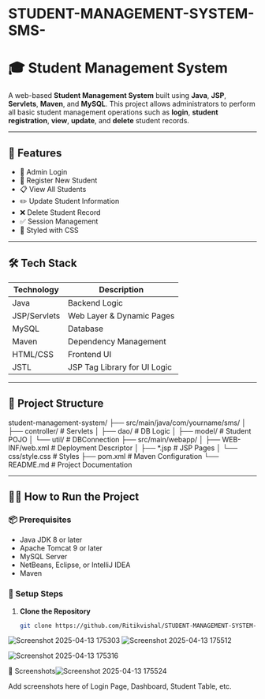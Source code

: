# STUDENT-MANAGEMENT-SYSTEM-SMS-

# 🎓 Student Management System

A web-based **Student Management System** built using **Java**, **JSP**, **Servlets**, **Maven**, and **MySQL**. This project allows administrators to perform all basic student management operations such as **login**, **student registration**, **view**, **update**, and **delete** student records.

---

## 🚀 Features

- 🔐 Admin Login
- 📝 Register New Student
- 📋 View All Students
- ✏️ Update Student Information
- ❌ Delete Student Record
- ✅ Session Management
- 🎨 Styled with CSS

---

## 🛠️ Tech Stack

| Technology | Description                     |
|------------|---------------------------------|
| Java       | Backend Logic                   |
| JSP/Servlets | Web Layer & Dynamic Pages     |
| MySQL      | Database                        |
| Maven      | Dependency Management           |
| HTML/CSS   | Frontend UI                     |
| JSTL       | JSP Tag Library for UI Logic    |

---

## 📁 Project Structure


student-management-system/ ├── src/main/java/com/yourname/sms/ │ ├── controller/ # Servlets │ ├── dao/ # DB Logic │ ├── model/ # Student POJO │ └── util/ # DBConnection ├── src/main/webapp/ │ ├── WEB-INF/web.xml # Deployment Descriptor │ ├── *.jsp # JSP Pages │ └── css/style.css # Styles ├── pom.xml # Maven Configuration └── README.md # Project Documentation


---

## 🧑‍💻 How to Run the Project

### 📦 Prerequisites

- Java JDK 8 or later
- Apache Tomcat 9 or later
- MySQL Server
- NetBeans, Eclipse, or IntelliJ IDEA
- Maven

### 🔧 Setup Steps

1. **Clone the Repository**
   ```bash
   git clone https://github.com/Ritikvishal/STUDENT-MANAGEMENT-SYSTEM-SMS-/tree/main
![Screenshot 2025-04-13 175303](https://github.com/user-attachments/assets/672d34be-0eba-405e-a3cf-dbdafaaa22fa)
![Screenshot 2025-04-13 175512](https://github.com/user-attachments/assets/c9a5b720-de57-45c5-bca8-55b0b51c9470)

![Screenshot 2025-04-13 175316](https://github.com/user-attachments/assets/ba4445b4-82bb-4351-846c-0f7d798299fd)

📸 Screenshots![Screenshot 2025-04-13 175524](https://github.com/user-attachments/assets/a883f6d7-ad31-46bf-bceb-60278699a1f4)

Add screenshots here of Login Page, Dashboard, Student Table, etc.






